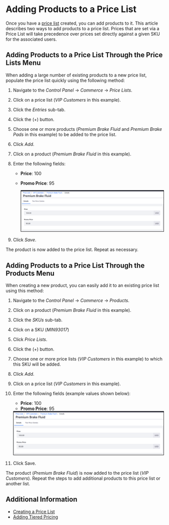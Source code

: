 # Adding Products to a Price List

Once you have a [price list](../creating-a-price-list/README.md) created, you can add products to it. This article describes two ways to add products to a price list. Prices that are set via a Price List will take precedence over prices set directly against a given SKU for the associated users.

## Adding Products to a Price List Through the Price Lists Menu

When adding a large number of existing products to a new price list, populate the price list quickly using the following method:

1. Navigate to the _Control Panel_ → _Commerce_ → _Price Lists_.
1. Click on a price list (_VIP Customers_ in this example).
1. Click the _Entries_ sub-tab.
1. Click the (+) button.
1. Choose one or more products (_Premium Brake Fluid_ and _Premium Brake Pads_ in this example) to be added to the price list.
1. Click _Add_.
1. Click on a product (_Premium Brake Fluid_ in this example).
1. Enter the following fields:
    * **Price**: 100
    * **Promo Price**: 95

        <img src="./images/01.png" width="700px" style="border: #000000 1px solid;">

1. Click _Save_.

The product is now added to the price list. Repeat as necessary.

## Adding Products to a Price List Through the Products Menu

When creating a new product, you can easily add it to an existing price list using this method:

1. Navigate to the _Control Panel_ → _Commerce_ → _Products_.
1. Click on a product (_Premium Brake Fluid_ in this example).
1. Click the _SKUs_ sub-tab.
1. Click on a SKU (_MIN93017_)
1. Click _Price Lists_.
1. Click the (+) button.
1. Choose one or more price lists (_VIP Customers_ in this example) to which this SKU will be added.
1. Click _Add_.
1. Click on a price list (_VIP Customers_ in this example).
1. Enter the following fields (example values shown below):
    * **Price**: 100
    * **Promo Price**: 95

    <img src="./images/01.png" width="700px" style="border: #000000 1px solid;">

1. Click Save.

The product (_Premium Brake Fluid_) is now added to the price list (_VIP Customers_). Repeat the steps to add additional products to this price list or another list.

## Additional Information

* [Creating a Price List](../creating-a-price-list/README.md)
* [Adding Tiered Pricing](../adding-tiered-pricing/README.md)

